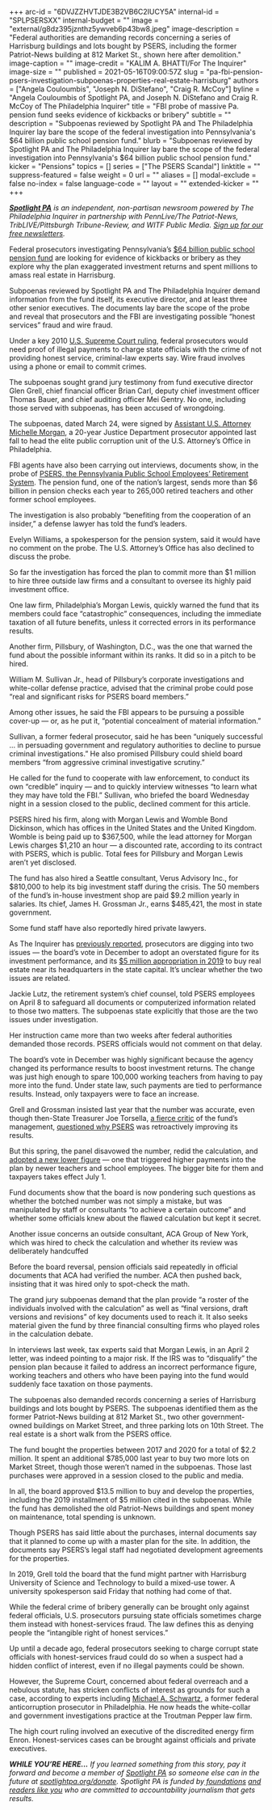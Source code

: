 +++
arc-id = "6DVJZZHVTJDE3B2VB6C2IUCY5A"
internal-id = "SPLPSERSXX"
internal-budget = ""
image = "external/g8dz395jznthz5ywveb6p43bw8.jpeg"
image-description = "Federal authorities are demanding records concerning a series of Harrisburg buildings and lots bought by PSERS, including the former Patriot-News building at 812 Market St., shown here after demolition."
image-caption = ""
image-credit = "KALIM A. BHATTI/For The Inquirer"
image-size = ""
published = 2021-05-16T09:00:57Z
slug = "pa-fbi-pension-psers-investigation-subpoenas-properties-real-estate-harrisburg"
authors = ["Angela Couloumbis", "Joseph N. DiStefano", "Craig R. McCoy"]
byline = "Angela Couloumbis of Spotlight PA, and Joseph N. DiStefano and Craig R. McCoy of The Philadelphia Inquirer"
title = "FBI probe of massive Pa. pension fund seeks evidence of kickbacks or bribery"
subtitle = ""
description = "Subpoenas reviewed by Spotlight PA and The Philadelphia Inquirer lay bare the scope of the federal investigation into Pennsylvania's $64 billion public school pension fund."
blurb = "Subpoenas reviewed by Spotlight PA and The Philadelphia Inquirer lay bare the scope of the federal investigation into Pennsylvania's $64 billion public school pension fund."
kicker = "Pensions"
topics = []
series = ["The PSERS Scandal"]
linktitle = ""
suppress-featured = false
weight = 0
url = ""
aliases = []
modal-exclude = false
no-index = false
language-code = ""
layout = ""
extended-kicker = ""
+++

<a href="https://lesspage.com/"><i><b>Spotlight PA</b></i></a><i> is an independent, non-partisan newsroom powered by The Philadelphia Inquirer in partnership with PennLive/The Patriot-News, TribLIVE/Pittsburgh Tribune-Review, and WITF Public Media. </i><a href="https://lesspage.com/newsletters"><i>Sign up for our free newsletters</i></a><i>.</i>

Federal prosecutors investigating Pennsylvania’s <a href="https://www.inquirer.com/business/psers-pension-board-teachers-school-pa-fund-wolf-20210419.html">$64 billion public school pension fund</a> are looking for evidence of kickbacks or bribery as they explore why the plan exaggerated investment returns and spent millions to amass real estate in Harrisburg.

Subpoenas reviewed by Spotlight PA and The Philadelphia Inquirer demand information from the fund itself, its executive director, and at least three other senior executives. The documents lay bare the scope of the probe and reveal that prosecutors and the FBI are investigating possible “honest services” fraud and wire fraud.

Under a key 2010 <a href="https://www.law.cornell.edu/supct/html/08-1394.ZO.html">U.S. Supreme Court ruling</a>, federal prosecutors would need proof of illegal payments to charge state officials with the crime of not providing honest service, criminal-law experts say. Wire fraud involves using a phone or email to commit crimes.

The subpoenas sought grand jury testimony from fund executive director Glen Grell, chief financial officer Brian Carl, deputy chief investment officer Thomas Bauer, and chief auditing officer Mei Gentry. No one, including those served with subpoenas, has been accused of wrongdoing.

<script src="https://lesspage.com/embed.js" async></script><div data-spl-embed-version="1" data-spl-src="https://lesspage.com/embeds/newsletter/"></div>

The subpoenas, dated March 24, were signed by <a href="https://www.inquirer.com/news/thomas-oneill-sentencing-prison-philadelphia-police-corruption-sexual-assault-rhawnhurst-20190710.html">Assistant U.S. Attorney Michelle Morgan</a>, a 20-year Justice Department prosecutor appointed last fall to head the elite public corruption unit of the U.S. Attorney’s Office in Philadelphia.

FBI agents have also been carrying out interviews, documents show, in the probe of <a href="https://www.inquirer.com/business/psers-sers-pension-fbi-scandal-investigaton-teachers-20210411.html">PSERS, the Pennsylvania Public School Employees’ Retirement System</a>. The pension fund, one of the nation’s largest, sends more than $6 billion in pension checks each year to 265,000 retired teachers and other former school employees.

The investigation is also probably “benefiting from the cooperation of an insider,” a defense lawyer has told the fund’s leaders.

Evelyn Williams, a spokesperson for the pension system, said it would have no comment on the probe. The U.S. Attorney’s Office has also declined to discuss the probe.

So far the investigation has forced the plan to commit more than $1 million to hire three outside law firms and a consultant to oversee its highly paid investment office.

One law firm, Philadelphia’s Morgan Lewis, quickly warned the fund that its members could face “catastrophic” consequences, including the immediate taxation of all future benefits, unless it corrected errors in its performance results.

Another firm, Pillsbury, of Washington, D.C., was the one that warned the fund about the possible informant within its ranks. It did so in a pitch to be hired.

William M. Sullivan Jr., head of Pillsbury’s corporate investigations and white-collar defense practice, advised that the criminal probe could pose “real and significant risks for PSERS board members.”

<script src="https://lesspage.com/embed.js" async></script><div data-spl-embed-version="1" data-spl-src="https://lesspage.com/embeds/donate/"></div>

Among other issues, he said the FBI appears to be pursuing a possible cover-up — or, as he put it, “potential concealment of material information.”

Sullivan, a former federal prosecutor, said he has been “uniquely successful ... in persuading government and regulatory authorities to decline to pursue criminal investigations.” He also promised Pillsbury could shield board members “from aggressive criminal investigative scrutiny.”

He called for the fund to cooperate with law enforcement, to conduct its own “credible” inquiry — and to quickly interview witnesses “to learn what they may have told the FBI.” Sullivan, who briefed the board Wednesday night in a session closed to the public, declined comment for this article.

PSERS hired his firm, along with Morgan Lewis and Womble Bond Dickinson, which has offices in the United States and the United Kingdom. Womble is being paid up to $367,500, while the lead attorney for Morgan Lewis charges $1,210 an hour — a discounted rate, according to its contract with PSERS, which is public. Total fees for Pillsbury and Morgan Lewis aren’t yet disclosed.

The fund has also hired a Seattle consultant, Verus Advisory Inc., for $810,000 to help its big investment staff during the crisis. The 50 members of the fund’s in-house investment shop are paid $9.2 million yearly in salaries. Its chief, James H. Grossman Jr., earns $485,421, the most in state government.

Some fund staff have also reportedly hired private lawyers.

As The Inquirer has <a href="https://www.inquirer.com/business/psers-pensions-pa-fbi-harrisburg-land-investment-20210430.html">previously reported</a>, prosecutors are digging into two issues — the board’s vote in December to adopt an overstated figure for its investment performance, and its <a href="https://www.inquirer.com/business/phillydeals/pensions-pennsylvania-teachers-public-psers-harrisburg-real-estate-20191031.html">$5 million appropriation in 2019</a> to buy real estate near its headquarters in the state capital. It’s unclear whether the two issues are related.

Jackie Lutz, the retirement system’s chief counsel, told PSERS employees on April 8 to safeguard all documents or computerized information related to those two matters. The subpoenas state explicitly that those are the two issues under investigation.

Her instruction came more than two weeks after federal authorities demanded those records. PSERS officials would not comment on that delay.

The board’s vote in December was highly significant because the agency changed its performance results to boost investment returns. The change was just high enough to spare 100,000 working teachers from having to pay more into the fund. Under state law, such payments are tied to performance results. Instead, only taxpayers were to face an increase.

<script src="https://lesspage.com/embed.js" async></script><div data-spl-embed-version="1" data-spl-src="https://lesspage.com/embeds/tips/?tip_text=Do%20you%20have%20information%20related%20to%20this%20story%20or%20the%20PSERS%20federal%20investigation%3F%20Contact%20us."></div>

Grell and Grossman insisted last year that the number was accurate, even though then-State Treasurer Joe Torsella, <a href="https://inquirer.com/business/joe-torsella-treasurer-pa-pennsylvania-psers-pensions-teachers-lost-harrisburg-20210220.html">a fierce critic</a> of the fund’s management, <a href="https://www.inquirer.com/news/psers-grell-pension-teachers-recalculation-20210418.html">questioned why PSERS</a> was retroactively improving its results.

But this spring, the panel disavowed the number, redid the calculation, and <a href="https://www.inquirer.com/business/psers-pension-board-teachers-school-pa-fund-wolf-20210419.html">adopted a new lower</a><a href="https://www.inquirer.com/business/psers-pension-board-teachers-school-pa-fund-wolf-20210419.html"> figure</a> — one that triggered higher payments into the plan by newer teachers and school employees. The bigger bite for them and taxpayers takes effect July 1.

Fund documents show that the board is now pondering such questions as whether the botched number was not simply a mistake, but was manipulated by staff or consultants “to achieve a certain outcome” and whether some officials knew about the flawed calculation but kept it secret.

Another issue concerns an outside consultant, ACA Group of New York, which was hired to check the calculation and whether its review was deliberately handcuffed

Before the board reversal, pension officials said repeatedly in official documents that ACA had verified the number. ACA then pushed back, insisting that it was hired only to spot-check the math.

The grand jury subpoenas demand that the plan provide “a roster of the individuals involved with the calculation” as well as “final versions, draft versions and revisions” of key documents used to reach it. It also seeks material given the fund by three financial consulting firms who played roles in the calculation debate.

In interviews last week, tax experts said that Morgan Lewis, in an April 2 letter, was indeed pointing to a major risk. If the IRS was to “disqualify” the pension plan because it failed to address an incorrect performance figure, working teachers and others who have been paying into the fund would suddenly face taxation on those payments.

The subpoenas also demanded records concerning a series of Harrisburg buildings and lots bought by PSERS. The subpoenas identified them as the former Patriot-News building at 812 Market St., two other government-owned buildings on Market Street, and three parking lots on 10th Street. The real estate is a short walk from the PSERS office.

The fund bought the properties between 2017 and 2020 for a total of $2.2 million. It spent an additional $785,000 last year to buy two more lots on Market Street, though those weren’t named in the subpoenas. Those last purchases were approved in a session closed to the public and media.

In all, the board approved $13.5 million to buy and develop the properties, including the 2019 installment of $5 million cited in the subpoenas. While the fund has demolished the old Patriot-News buildings and spent money on maintenance, total spending is unknown.

Though PSERS has said little about the purchases, internal documents say that it planned to come up with a master plan for the site. In addition, the documents say PSERS’s legal staff had negotiated development agreements for the properties.

In 2019, Grell told the board that the fund might partner with Harrisburg University of Science and Technology to build a mixed-use tower. A university spokesperson said Friday that nothing had come of that.

While the federal crime of bribery generally can be brought only against federal officials, U.S. prosecutors pursuing state officials sometimes charge them instead with honest-services fraud. The law defines this as denying people the “intangible right of honest services.”

Up until a decade ago, federal prosecutors seeking to charge corrupt state officials with honest-services fraud could do so when a suspect had a hidden conflict of interest, even if no illegal payments could be shown.

However, the Supreme Court, concerned about federal overreach and a nebulous statute, has stricken conflicts of interest as grounds for such a case, according to experts including <a href="https://www.troutman.com/professionals/michael-a-schwartz.html">Michael A. Schwartz</a>, a former federal anticorruption prosecutor in Philadelphia. He now heads the white-collar and government investigations practice at the Troutman Pepper law firm.

The high court ruling involved an executive of the discredited energy firm Enron. Honest-services cases can be brought against officials and private executives.

<i><b>WHILE YOU’RE HERE...</b></i><i> If you learned something from this story, pay it forward and become a member of </i><a href="https://lesspage.com/"><i>Spotlight PA</i></a><i> so someone else can in the future at </i><a href="http://spotlightpa.org/donate"><i>spotlightpa.org/donate</i></a><i>. Spotlight PA is funded by</i><a href="https://lesspage.com/support"><i> foundations</i></a><i> </i><a href="https://lesspage.com/support"><i>and readers like you</i></a><i> who are committed to accountability journalism that gets results.</i>
